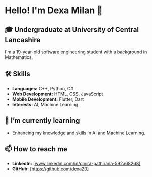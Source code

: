 # Hello! I'm Dexa Milan 👋

## 🎓 Undergraduate at University of Central Lancashire
I'm a 19-year-old software engineering student with a background in Mathematics.

## 🛠 Skills
- **Languages:** C++, Python, C#
- **Web Development:** HTML, CSS, JavaScript
- **Mobile Development:** Flutter, Dart
- **Interests:** AI, Machine Learning

## 🌱 I’m currently learning
- Enhancing my knowledge and skills in AI and Machine Learning.

## 📫 How to reach me
- **LinkedIn:** [www.linkedin.com/in/dinira-pathirana-592a68268]
- **GitHub:** [https://github.com/dexa20]
